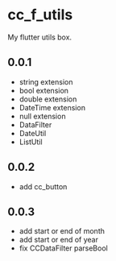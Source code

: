 # cc_f_utils
My flutter utils box.


## 0.0.1

* string extension
* bool extension
* double extension
* DateTime extension
* null extension
* DataFilter
* DateUtil
* ListUtil


## 0.0.2
* add cc_button

## 0.0.3
* add start or end of month
* add start or end of year
* fix CCDataFilter parseBool